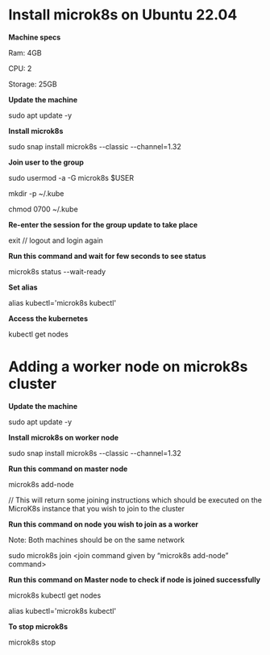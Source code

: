 # Install microk8s on Ubuntu 22.04 

**Machine specs** 

Ram:  4GB 

CPU:  2 

Storage:  25GB 

 

**Update the machine** 

sudo apt update -y 

 

**Install microk8s** 

sudo snap install microk8s --classic --channel=1.32 

 

**Join user to the group** 

sudo usermod -a -G microk8s $USER 

mkdir -p ~/.kube 

chmod 0700 ~/.kube 

 

**Re-enter the session for the group update to take place** 

exit             // logout and login again 

 

**Run this command and wait for few seconds to see status** 

microk8s status --wait-ready 

 

**Set alias** 

alias kubectl='microk8s kubectl' 

 

**Access the kubernetes** 

kubectl get nodes 

 

 

# Adding a worker node on microk8s cluster 

**Update the machine** 

sudo apt update -y 

 

**Install microk8s on worker node** 

sudo snap install microk8s --classic --channel=1.32 

 

**Run this command on master node** 

microk8s add-node 

// This will return some joining instructions which should be executed on the MicroK8s instance that you wish to join to the cluster 

 

**Run this command on node you wish to join as a worker** 

Note: Both machines should be on the same network 

sudo microk8s join <join command given by “microk8s add-node” command>  

 

**Run this command on Master node to check if node is joined successfully**  

microk8s kubectl get nodes 

 

alias kubectl='microk8s kubectl' 

 

**To stop microk8s** 

microk8s stop 
